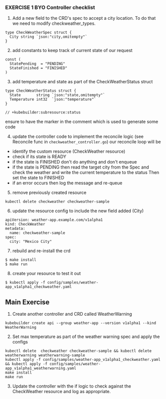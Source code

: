 ### EXERCISE 1 BYO Controller checklist
1. Add a new field to the CRD's spec to accept a city location. To do that we need to modify checkweather_types.
```
type CheckWeatherSpec struct {
  City string `json:"city,omitempty"`
}
```
2. add constants to keep track of current state of our request
```
const (
  StatePending  = "PENDING"
  StateFinished = "FINISHED"
)
```

3. add temperature and state as part of the CheckWeatherStatus struct
```
type CheckWeatherStatus struct {
  State       string `json:"state,omitempty"`
  Temperature int32  `json:"temperature"`
}

// +kubebuilder:subresource:status
```
ensure to have the marker in the comment which is used to generate some code

4. update the controller code to implement the reconcile logic (see Reconcile func in `checkweather_controller.go`)
our reconcile loop will be
  - identify the custom resource (CheckWeather resource)
  - check if its state is READY
  - if the state is FINISHED don't do anything and don't enqueue
  - if the state is PENDING then read the target city from the Spec and check the weather and
    write the current temperature to the status
    Then set the state to FINISHED
  - if an error occurs then log the message and re-queue

5. remove previously created resource
```
kubectl delete checkweather checkweather-sample
```
6. update the resource config to include the new field added (City)
```
apiVersion: weather-app.example.com/v1alpha1
kind: CheckWeather
metadata:
  name: checkweather-sample
spec:
  city: "Mexico City"
```
7. rebuild and re-install the crd

```
$ make install
$ make run
```

8. create your resource to test it out
```
$ kubectl apply -f config/samples/weather-app_v1alpha1_checkweather.yaml
```

## Main Exercise

1. Create another controller and CRD called WeatherWarning
```
kubebuilder create api --group weather-app --version v1alpha1 --kind WeatherWarning
```

2. Set max temperature as part of the weather warning spec and apply the configs

```
kubectl delete  checkweather checkweather-sample && kubectl delete  weatherwarning weatherwarning-sample
kubectl apply -f config/samples/weather-app_v1alpha1_checkweather.yaml && kubectl apply -f config/samples/weather-app_v1alpha1_weatherwarning.yaml
make install
make run
```
3. Update the controller with the if logic to check against the CheckWeather resource
   and log as appropriate.
